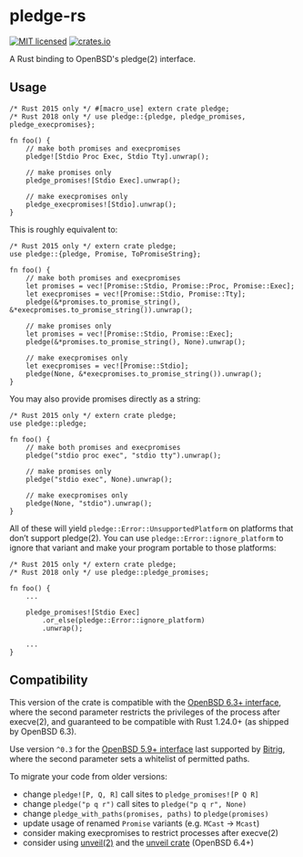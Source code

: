# pledge-rs

[![MIT licensed](https://img.shields.io/badge/license-MIT-blue.svg)](./LICENSE)
[![crates.io](http://meritbadge.herokuapp.com/pledge)](https://crates.io/crates/pledge)

A Rust binding to OpenBSD's pledge(2) interface.

## Usage

    /* Rust 2015 only */ #[macro_use] extern crate pledge;
    /* Rust 2018 only */ use pledge::{pledge, pledge_promises, pledge_execpromises};

    fn foo() {
        // make both promises and execpromises
        pledge![Stdio Proc Exec, Stdio Tty].unwrap();

        // make promises only
        pledge_promises![Stdio Exec].unwrap();

        // make execpromises only
        pledge_execpromises![Stdio].unwrap();
    }

This is roughly equivalent to:

    /* Rust 2015 only */ extern crate pledge;
    use pledge::{pledge, Promise, ToPromiseString};

    fn foo() {
        // make both promises and execpromises
        let promises = vec![Promise::Stdio, Promise::Proc, Promise::Exec];
        let execpromises = vec![Promise::Stdio, Promise::Tty];
        pledge(&*promises.to_promise_string(), &*execpromises.to_promise_string()).unwrap();

        // make promises only
        let promises = vec![Promise::Stdio, Promise::Exec];
        pledge(&*promises.to_promise_string(), None).unwrap();

        // make execpromises only
        let execpromises = vec![Promise::Stdio];
        pledge(None, &*execpromises.to_promise_string()).unwrap();
    }

You may also provide promises directly as a string:

    /* Rust 2015 only */ extern crate pledge;
    use pledge::pledge;

    fn foo() {
        // make both promises and execpromises
        pledge("stdio proc exec", "stdio tty").unwrap();

        // make promises only
        pledge("stdio exec", None).unwrap();

        // make execpromises only
        pledge(None, "stdio").unwrap();
    }

All of these will yield `pledge::Error::UnsupportedPlatform` on platforms that
don’t support pledge(2). You can use `pledge::Error::ignore_platform` to ignore
that variant and make your program portable to those platforms:

    /* Rust 2015 only */ extern crate pledge;
    /* Rust 2018 only */ use pledge::pledge_promises;

    fn foo() {
        ...

        pledge_promises![Stdio Exec]
            .or_else(pledge::Error::ignore_platform)
            .unwrap();

        ...
    }

## Compatibility

This version of the crate is compatible with the [OpenBSD 6.3+ interface], where
the second parameter restricts the privileges of the process after execve(2),
and guaranteed to be compatible with Rust 1.24.0+ (as shipped by OpenBSD 6.3).

Use version `^0.3` for the [OpenBSD 5.9+ interface] last supported by [Bitrig],
where the second parameter sets a whitelist of permitted paths.

To migrate your code from older versions:

* change `pledge![P, Q, R]` call sites to `pledge_promises![P Q R]`
* change `pledge("p q r")` call sites to `pledge("p q r", None)`
* change `pledge_with_paths(promises, paths)` to `pledge(promises)`
* update usage of renamed `Promise` variants (e.g. `MCast` → `Mcast`)
* consider making execpromises to restrict processes after execve(2)
* consider using [unveil(2)] and the [unveil crate] (OpenBSD 6.4+)

[OpenBSD 6.3+ interface]: https://man.openbsd.org/OpenBSD-6.3/pledge.2
[OpenBSD 5.9+ interface]: https://man.openbsd.org/OpenBSD-5.9/pledge.2
[Bitrig]: https://www.bitrig.org
[unveil(2)]: https://man.openbsd.org/OpenBSD-6.4/unveil.2
[unveil crate]: https://crates.io/crates/unveil
